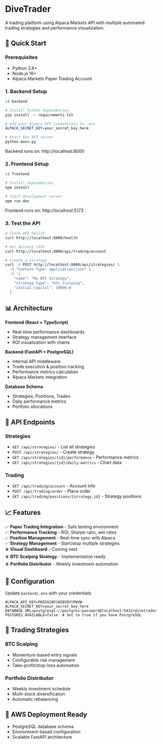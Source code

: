 # DiveTrader

A trading platform using Alpaca Markets API with multiple automated trading strategies and performance visualization.

## 🚀 Quick Start

### Prerequisites
- Python 3.8+
- Node.js 16+
- Alpaca Markets Paper Trading Account

### 1. Backend Setup
```bash
cd backend

# Install Python dependencies
pip install -r requirements.txt

# Add your Alpaca API credentials to .env
ALPACA_SECRET_KEY=your_secret_key_here

# Start the API server
python main.py
```
Backend runs on: http://localhost:8000

### 2. Frontend Setup
```bash
cd frontend

# Install dependencies
npm install

# Start development server
npm run dev
```
Frontend runs on: http://localhost:5173

### 3. Test the API
```bash
# Check API health
curl http://localhost:8000/health

# Get account info
curl http://localhost:8000/api/trading/account

# Create a strategy
curl -X POST http://localhost:8000/api/strategies/ \
  -H "Content-Type: application/json" \
  -d '{
    "name": "My BTC Strategy",
    "strategy_type": "btc_scalping",
    "initial_capital": 10000.0
  }'
```

## 📊 Architecture

**Frontend (React + TypeScript)**
- Real-time performance dashboards
- Strategy management interface
- ROI visualization with charts

**Backend (FastAPI + PostgreSQL)**
- Internal API middleware
- Trade execution & position tracking
- Performance metrics calculation
- Alpaca Markets integration

**Database Schema**
- Strategies, Positions, Trades
- Daily performance metrics
- Portfolio allocations

## 🔧 API Endpoints

### Strategies
- `GET /api/strategies/` - List all strategies
- `POST /api/strategies/` - Create strategy
- `GET /api/strategies/{id}/performance` - Performance metrics
- `GET /api/strategies/{id}/daily-metrics` - Chart data

### Trading
- `GET /api/trading/account` - Account info
- `POST /api/trading/order` - Place order
- `GET /api/trading/positions/{strategy_id}` - Strategy positions

## 📈 Features

✅ **Paper Trading Integration** - Safe testing environment  
✅ **Performance Tracking** - ROI, Sharpe ratio, win rates  
✅ **Position Management** - Real-time sync with Alpaca  
✅ **Strategy Management** - Start/stop multiple strategies  
⏸️ **Visual Dashboard** - Coming next  
⏸️ **BTC Scalping Strategy** - Implementation ready  
⏸️ **Portfolio Distributor** - Weekly investment automation  

## 🔐 Configuration

Update `backend/.env` with your credentials:
```env
ALPACA_API_KEY=PK0IA28FCW5BVDVYPWVW
ALPACA_SECRET_KEY=your_secret_key_here
DATABASE_URL=postgresql://postgres:password@localhost:5432/divetrader
POSTGRES_AVAILABLE=false  # Set to true if you have PostgreSQL
```

## 🎯 Trading Strategies

### BTC Scalping
- Momentum-based entry signals
- Configurable risk management
- Take-profit/stop-loss automation

### Portfolio Distributor  
- Weekly investment schedule
- Multi-stock diversification
- Automatic rebalancing

## 🚀 AWS Deployment Ready
- PostgreSQL database schema
- Environment-based configuration
- Scalable FastAPI architecture